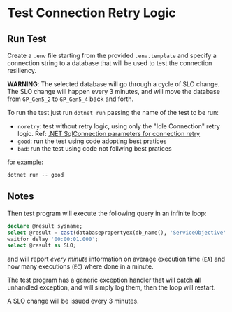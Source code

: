 # Test Connection Retry Logic

## Run Test

Create a `.env` file starting from the provided `.env.template` and specify a connection string to a database that will be used to test the connection resiliency.

**WARNING**: The selected database will go through a cycle of SLO change. The SLO change will happen every 3 minutes, and will move the database from `GP_Gen5_2` to `GP_Gen5_4` back and forth.

To run the test just run `dotnet run` passing the name of the test to be run:

- `noretry`: test without retry logic, using only the "Idle Connection" retry logic. Ref: [.NET SqlConnection parameters for connection retry](https://docs.microsoft.com/en-us/azure/azure-sql/database/troubleshoot-common-connectivity-issues#net-sqlconnection-parameters-for-connection-retry)
- `good`: run the test using code adopting best pratices 
- `bad`: run the test using code not follwing best pratices

for example:

```
dotnet run -- good
```

## Notes

Then test program will execute the following query in an infinite loop:

```sql
declare @result sysname; 
select @result = cast(databasepropertyex(db_name(), 'ServiceObjective' ) as sysname); 
waitfor delay '00:00:01.000'; 
select @result as SLO;

```
and will report *every minute* information on average execution time (`EA`) and how many executions (`EC`) where done in a minute.

The test program has a generic exception handler that will catch **all** unhandled exception, and will simply log them, then the loop will restart.

A SLO change will be issued every 3 minutes.

